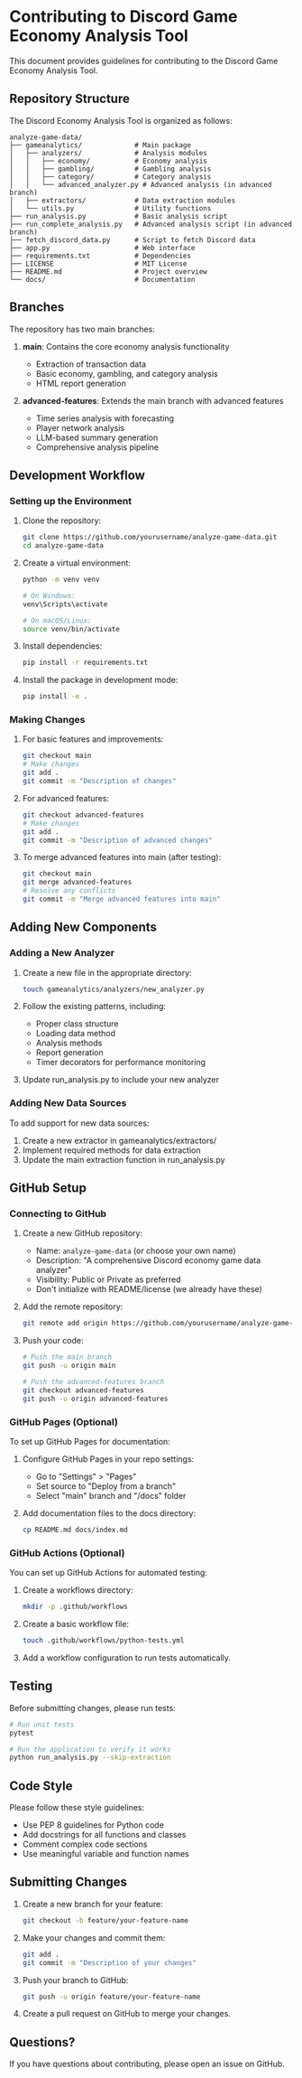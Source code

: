 # Contributing to Discord Game Economy Analysis Tool

This document provides guidelines for contributing to the Discord Game Economy Analysis Tool.

## Repository Structure

The Discord Economy Analysis Tool is organized as follows:

```
analyze-game-data/
├── gameanalytics/             # Main package
│   ├── analyzers/             # Analysis modules
│   │   ├── economy/           # Economy analysis
│   │   ├── gambling/          # Gambling analysis
│   │   ├── category/          # Category analysis
│   │   └── advanced_analyzer.py # Advanced analysis (in advanced branch)
│   ├── extractors/            # Data extraction modules
│   └── utils.py               # Utility functions
├── run_analysis.py            # Basic analysis script
├── run_complete_analysis.py   # Advanced analysis script (in advanced branch) 
├── fetch_discord_data.py      # Script to fetch Discord data
├── app.py                     # Web interface
├── requirements.txt           # Dependencies
├── LICENSE                    # MIT License
├── README.md                  # Project overview
└── docs/                      # Documentation
```

## Branches

The repository has two main branches:

1. **main**: Contains the core economy analysis functionality
   - Extraction of transaction data
   - Basic economy, gambling, and category analysis
   - HTML report generation

2. **advanced-features**: Extends the main branch with advanced features
   - Time series analysis with forecasting
   - Player network analysis
   - LLM-based summary generation
   - Comprehensive analysis pipeline

## Development Workflow

### Setting up the Environment

1. Clone the repository:
   ```bash
   git clone https://github.com/yourusername/analyze-game-data.git
   cd analyze-game-data
   ```

2. Create a virtual environment:
   ```bash
   python -m venv venv
   
   # On Windows:
   venv\Scripts\activate
   
   # On macOS/Linux:
   source venv/bin/activate
   ```

3. Install dependencies:
   ```bash
   pip install -r requirements.txt
   ```

4. Install the package in development mode:
   ```bash
   pip install -e .
   ```

### Making Changes

1. For basic features and improvements:
   ```bash
   git checkout main
   # Make changes
   git add .
   git commit -m "Description of changes"
   ```

2. For advanced features:
   ```bash
   git checkout advanced-features
   # Make changes
   git add .
   git commit -m "Description of advanced changes"
   ```

3. To merge advanced features into main (after testing):
   ```bash
   git checkout main
   git merge advanced-features
   # Resolve any conflicts
   git commit -m "Merge advanced features into main"
   ```

## Adding New Components

### Adding a New Analyzer

1. Create a new file in the appropriate directory:
   ```bash
   touch gameanalytics/analyzers/new_analyzer.py
   ```

2. Follow the existing patterns, including:
   - Proper class structure
   - Loading data method
   - Analysis methods
   - Report generation
   - Timer decorators for performance monitoring

3. Update run_analysis.py to include your new analyzer

### Adding New Data Sources

To add support for new data sources:

1. Create a new extractor in gameanalytics/extractors/
2. Implement required methods for data extraction
3. Update the main extraction function in run_analysis.py

## GitHub Setup

### Connecting to GitHub

1. Create a new GitHub repository:
   - Name: `analyze-game-data` (or choose your own name)
   - Description: "A comprehensive Discord economy game data analyzer"
   - Visibility: Public or Private as preferred
   - Don't initialize with README/license (we already have these)

2. Add the remote repository:
   ```bash
   git remote add origin https://github.com/yourusername/analyze-game-data.git
   ```

3. Push your code:
   ```bash
   # Push the main branch
   git push -u origin main
   
   # Push the advanced-features branch
   git checkout advanced-features
   git push -u origin advanced-features
   ```

### GitHub Pages (Optional)

To set up GitHub Pages for documentation:

1. Configure GitHub Pages in your repo settings:
   - Go to "Settings" > "Pages"
   - Set source to "Deploy from a branch"
   - Select "main" branch and "/docs" folder

2. Add documentation files to the docs directory:
   ```bash
   cp README.md docs/index.md
   ```

### GitHub Actions (Optional)

You can set up GitHub Actions for automated testing:

1. Create a workflows directory:
   ```bash
   mkdir -p .github/workflows
   ```

2. Create a basic workflow file:
   ```bash
   touch .github/workflows/python-tests.yml
   ```

3. Add a workflow configuration to run tests automatically.

## Testing

Before submitting changes, please run tests:

```bash
# Run unit tests
pytest

# Run the application to verify it works
python run_analysis.py --skip-extraction
```

## Code Style

Please follow these style guidelines:

- Use PEP 8 guidelines for Python code
- Add docstrings for all functions and classes
- Comment complex code sections
- Use meaningful variable and function names

## Submitting Changes

1. Create a new branch for your feature:
   ```bash
   git checkout -b feature/your-feature-name
   ```

2. Make your changes and commit them:
   ```bash
   git add .
   git commit -m "Description of your changes"
   ```

3. Push your branch to GitHub:
   ```bash
   git push -u origin feature/your-feature-name
   ```

4. Create a pull request on GitHub to merge your changes.

## Questions?

If you have questions about contributing, please open an issue on GitHub. 